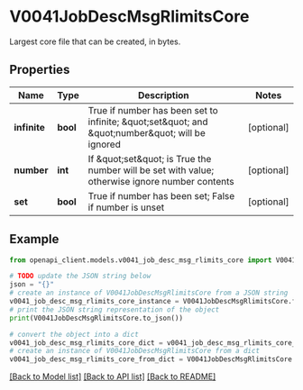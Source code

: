 # V0041JobDescMsgRlimitsCore

Largest core file that can be created, in bytes.

## Properties

Name | Type | Description | Notes
------------ | ------------- | ------------- | -------------
**infinite** | **bool** | True if number has been set to infinite; \&quot;set\&quot; and \&quot;number\&quot; will be ignored | [optional] 
**number** | **int** | If \&quot;set\&quot; is True the number will be set with value; otherwise ignore number contents | [optional] 
**set** | **bool** | True if number has been set; False if number is unset | [optional] 

## Example

```python
from openapi_client.models.v0041_job_desc_msg_rlimits_core import V0041JobDescMsgRlimitsCore

# TODO update the JSON string below
json = "{}"
# create an instance of V0041JobDescMsgRlimitsCore from a JSON string
v0041_job_desc_msg_rlimits_core_instance = V0041JobDescMsgRlimitsCore.from_json(json)
# print the JSON string representation of the object
print(V0041JobDescMsgRlimitsCore.to_json())

# convert the object into a dict
v0041_job_desc_msg_rlimits_core_dict = v0041_job_desc_msg_rlimits_core_instance.to_dict()
# create an instance of V0041JobDescMsgRlimitsCore from a dict
v0041_job_desc_msg_rlimits_core_from_dict = V0041JobDescMsgRlimitsCore.from_dict(v0041_job_desc_msg_rlimits_core_dict)
```
[[Back to Model list]](../README.md#documentation-for-models) [[Back to API list]](../README.md#documentation-for-api-endpoints) [[Back to README]](../README.md)


